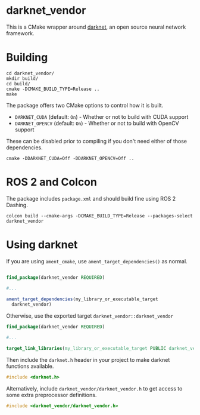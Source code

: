 # darknet_vendor

This is a CMake wrapper around [darknet](https://pjreddie.com/darknet), an open source neural network framework.

# Building

```
cd darknet_vendor/
mkdir build/
cd build/
cmake -DCMAKE_BUILD_TYPE=Release ..
make
```

The package offers two CMake options to control how it is built.

* `DARKNET_CUDA` (default: `On`) - Whether or not to build with CUDA support
* `DARKNET_OPENCV` (default: `On`) - Whether or not to build with OpenCV support

These can be disabled prior to compiling if you don't need either of those dependencies.

```
cmake -DDARKNET_CUDA=Off -DDARKNET_OPENCV=Off ..
```

# ROS 2 and Colcon

The package includes `package.xml` and should build fine using ROS 2 Dashing.

```
colcon build --cmake-args -DCMAKE_BUILD_TYPE=Release --packages-select darknet_vendor
```

# Using darknet

If you are using `ament_cmake`, use `ament_target_dependencies()` as normal.

```CMake

find_package(darknet_vendor REQUIRED)

#...

ament_target_dependencies(my_library_or_executable_target
  darknet_vendor)
```

Otherwise, use the exported target `darknet_vendor::darknet_vendor`

```CMake
find_package(darknet_vendor REQUIRED)

#...

target_link_libraries(my_library_or_executable_target PUBLIC darknet_vendor::darknet_vendor)
```

Then include the `darknet.h` header in your project to make darknet functions available.

```C
#include <darknet.h>
```

Alternatively, include `darknet_vendor/darknet_vendor.h` to get access to some extra preprocessor definitions.

```C
#include <darknet_vendor/darknet_vendor.h>
```
